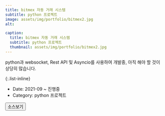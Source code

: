 ```yaml
---
title: bitmex 자동 거래 시스템
subtitle: python 프로젝트
image: assets/img/portfolio/bitmex2.jpg
alt: 

caption:
  title: bitmex 자동 거래 시스템
  subtitle: python 프로젝트
  thumbnail: assets/img/portfolio/bitmex2.jpg
---
```


python과 websocket, Rest API 및 Asyncio를 사용하여 개발중, 아직 해야 할 것이 상당히 많습니다. 

{:.list-inline}

- Date: 2021-09 ~ 진행중
- Category: python 프로젝트

<button class="btn btn-primary" type="button" onclick="window.open('https://github.com/GeunWoo-Lee/bitmexPortfolio')">소스보기</button>